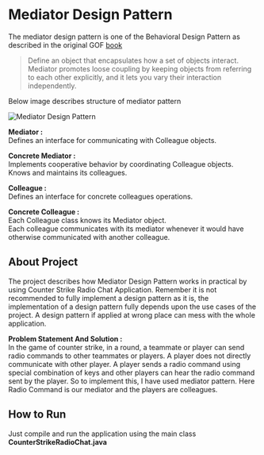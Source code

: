 # Mediator Design Pattern

The mediator design pattern is one of the Behavioral Design Pattern as described in the original GOF [book](https://github.com/amanver16/ebooks_cheatsheets/blob/master/PDF/Design%20Patterns%20-%20Elements%20of%20Reusable%20Object%20Oriented%20Software%20-%20GOF.pdf)

> Define an object that encapsulates how a set of objects interact. Mediator promotes loose coupling by keeping objects from referring to each other explicitly, and it lets you vary their interaction independently. 

Below image describes structure of mediator pattern  

![Mediator Design Pattern](https://github.com/amanver16/ebooks_cheatsheets/blob/master/Images/Mediator%20Design%20Pattern.png)  

**Mediator :**  
Defines an interface for communicating with Colleague objects.

**Concrete Mediator :**  
Implements cooperative behavior by coordinating Colleague objects.  
Knows and maintains its colleagues.

**Colleague :**  
Defines an interface for concrete colleagues operations. 

**Concrete Colleague :**  
Each Colleague class knows its Mediator object.  
Each colleague communicates with its mediator whenever it would have otherwise communicated with another colleague.

## About Project
The project describes how Mediator Design Pattern works in practical by using Counter Strike Radio Chat Application. Remember it is not recommended to fully implement a design pattern as it is, the implementation of a design pattern fully depends upon the use cases of the project. A design pattern if applied at wrong place can mess with the whole application.  

**Problem Statement And Solution :**  
In the game of counter strike, in a round, a teammate or player can send radio commands to other teammates or players. A player does not directly communicate with other player.  A player sends a radio command using special combination of keys and other players can hear the radio command sent by the player. So to implement this, I have used mediator pattern. Here Radio Command is our mediator and the players are colleagues.

## How to Run 
Just compile and run the application using the main class **CounterStrikeRadioChat.java**
